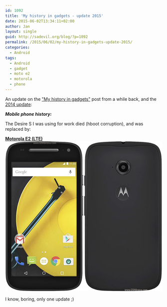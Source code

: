 ```yaml
---
id: 1092
title: 'My history in gadgets - update 2015'
date: 2015-06-02T13:34:11+02:00
author: Jan
layout: single
guid: http://sadevil.org/blog/?p=1092
permalink: /2015/06/02/my-history-in-gadgets-update-2015/
categories:
  - Android
tags:
  - Android
  - gadget
  - moto e2
  - motorola
  - phone
---
```

An update on the ["My history in gadgets"](https://kcore.org/2012/01/04/my-history-in-gadgets/) post from a while back, and the [2014 update](https://kcore.org/2014/05/12/my-history-in-gadgets-update-2014/):

**_Mobile phone history:_**

The Desire S I was using for work died (hboot corruption), and was replaced by:

**[Motorola E2 (LTE)](http://www.gsmarena.com/motorola_moto_e_(2nd_gen)-6986.php) ![Motorola E2](/assets/images/2015/08/motorola-moto-e-2015-1.jpg "Motorola E2")</a>**

I know, boring, only one update ;)
